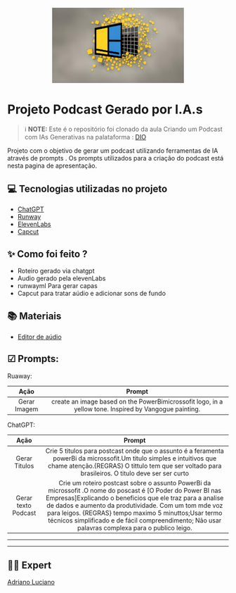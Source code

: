 <p align="center">
<img 
    src="./assets/cover.jpg"
    width="300"
/>
</p>



# Projeto Podcast Gerado por I.A.s


 > ℹ️ **NOTE:** Este é o repositório foi clonado da aula Criando um Podcast com IAs Generativas na palataforma  : [DIO](https://dio.me)

Projeto com o objetivo de gerar um podcast utilizando ferramentas de IA através de prompts . Os prompts utilizados para a criação do podcast está nesta pagina de apresentação.



## 💻 Tecnologias utilizadas no projeto

- [ChatGPT](https://chat.openai.com/) 
- [Runway](https://app.runwayml.com/video-tools/teams/carmoadrianoluciano/ai-tools/text-to-image)
- [ElevenLabs](https://beta.elevenlabs.io/)
- [Capcut](https://www.capcut.com/pt-br/)

## ✨ Como foi feito ?

- Roteiro gerado via chatgpt
- Audio gerado pela elevenLabs
- runwayml Para gerar capas
- Capcut para tratar aúdio e adicionar sons de fundo

## 📚 Materiais

- [Editor de aúdio](https://www.capcut.com/editor?from_page=landing_page&__action_from=picture_V%C3%ADdeos%20profissionais%20em%20minutos,%20n%C3%A3o%20em%20horas.)
 
## ☑ Prompts:

Ruaway:

|Ação|Prompt |
|:-----:|:--------:|
|Gerar Imagem|create an image based on the PowerBimicrossofit logo, in a yellow tone. Inspired by Vangogue painting.|


ChatGPT:

|Ação|Prompt |
|:-----:|:--------:|
|Gerar Titulos|Crie 5 titulos para postcast onde que o assunto é a feramenta powerBi da microssofit.Um titulo simples e intuitivos que chame atenção.{REGRAS} O tittulo tem que ser voltado para brasileiros. O titulo deve ser ser curto|
|Gerar texto Podcast|Crie um roteiro postcast sobre o assunto PowerBi da microssofit .O nome do poscast é [O Poder do Power BI nas Empresas]Explicando o beneficios que ele traz para a analise de dados e aumento da produtividade. Com um tom mde voz para leigos. {REGRAS} tempo maximo 5 minuttos;Usar termo técnicos simplificado e de fácil compreendimento; Não usar palavras complexa para o publico leigo.|
______________________________________________________________________________________________________________________________
_____________________________________________________________________________________________________________________________________________


## 👨‍💻 Expert

 [Adriano Luciano](https://github.com/adriano15carmo)
